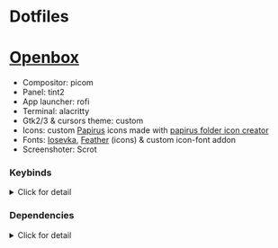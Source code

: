 # Dotfiles
# [Openbox](https://github.com/Myagko/dotfiles/tree/main/Openbox)
- Compositor: picom
- Panel: tint2
- App launcher: rofi
- Terminal: alacritty
- Gtk2/3 & cursors theme: custom
- Icons: custom [Papirus](https://github.com/PapirusDevelopmentTeam/papirus-icon-theme) icons made with [papirus folder icon creator](https://github.com/Adapta-Projects/Papirus-Folder-Icon-Creator)
- Fonts: [Iosevka](https://github.com/be5invis/Iosevka), [Feather](https://github.com/feathericons/feather#feather) (icons) & custom icon-font addon
- Screenshoter: Scrot

### Keybinds

<details>
  <summary>Click for detail</summary>
  
| Key | Action |
| --- | --- |
| Super + z | Close window |
| Super + x | Toggle iconify |
| Super + c | Toggle maximize |
| Super + n | Toggle decorate current window |
| Super + v | Move window to center |
| Super + Space | Show window menu |
| Alt + Tab | Move to next window |
| Super + (↑, →, ↓, ←) | Tile window 1/2 |
| Super + Alt + (↑, →, ↓, ←) | Tile window 1/4 |
| Super + w | Open terminal |
| Super + d | Open rofi app launcher |
| Super + q | Open rofi powermenu |
| Super + Print | Open rofi screenshot menu |
| Print | Scrot screenshot |
| Shift + Print | Scrot screenshot select |
  
</details>

### Dependencies
<details>
  <summary>Click for detail</summary>

>**It is assumed that you have already installed basic packages such as xorg, xinit etc.**

```bash
sudo pacman -S openbox alacritty tint2 rofi picom nitrogen scrot nemo nemo-fileroller eom mpv okular htop
```
>**(AUR) Optional, aka terminal goodies for some swag**

```bash
pikaur -S cava cmatrix pipes neofetch
```
</details>
